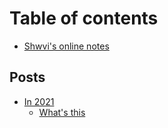 # Table of contents

- [Shwvi's online notes](README.md)

## Posts

- [In 2021]()
  - [What's this](posts/FisrtPost.md)
